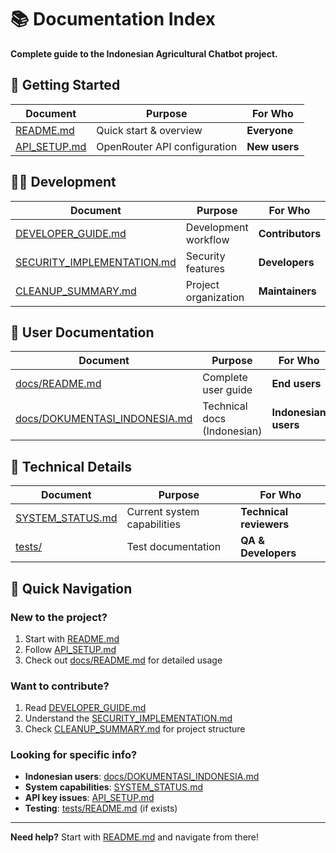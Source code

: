 # 📚 Documentation Index

**Complete guide to the Indonesian Agricultural Chatbot project.**

## 🚀 Getting Started

| Document | Purpose | For Who |
|----------|---------|---------|
| [README.md](README.md) | Quick start & overview | **Everyone** |
| [API_SETUP.md](API_SETUP.md) | OpenRouter API configuration | **New users** |

## 👨‍💻 Development

| Document | Purpose | For Who |
|----------|---------|---------|
| [DEVELOPER_GUIDE.md](DEVELOPER_GUIDE.md) | Development workflow | **Contributors** |
| [SECURITY_IMPLEMENTATION.md](SECURITY_IMPLEMENTATION.md) | Security features | **Developers** |
| [CLEANUP_SUMMARY.md](CLEANUP_SUMMARY.md) | Project organization | **Maintainers** |

## 📖 User Documentation

| Document | Purpose | For Who |
|----------|---------|---------|
| [docs/README.md](docs/README.md) | Complete user guide | **End users** |
| [docs/DOKUMENTASI_INDONESIA.md](docs/DOKUMENTASI_INDONESIA.md) | Technical docs (Indonesian) | **Indonesian users** |

## 🔧 Technical Details

| Document | Purpose | For Who |
|----------|---------|---------|
| [SYSTEM_STATUS.md](SYSTEM_STATUS.md) | Current system capabilities | **Technical reviewers** |
| [tests/](tests/) | Test documentation | **QA & Developers** |

## 🚀 Quick Navigation

### New to the project?
1. Start with [README.md](README.md)
2. Follow [API_SETUP.md](API_SETUP.md)
3. Check out [docs/README.md](docs/README.md) for detailed usage

### Want to contribute?
1. Read [DEVELOPER_GUIDE.md](DEVELOPER_GUIDE.md)
2. Understand the [SECURITY_IMPLEMENTATION.md](SECURITY_IMPLEMENTATION.md)
3. Check [CLEANUP_SUMMARY.md](CLEANUP_SUMMARY.md) for project structure

### Looking for specific info?
- **Indonesian users**: [docs/DOKUMENTASI_INDONESIA.md](docs/DOKUMENTASI_INDONESIA.md)
- **System capabilities**: [SYSTEM_STATUS.md](SYSTEM_STATUS.md)
- **API key issues**: [API_SETUP.md](API_SETUP.md)
- **Testing**: [tests/README.md](tests/) (if exists)

---

**Need help?** Start with [README.md](README.md) and navigate from there!
